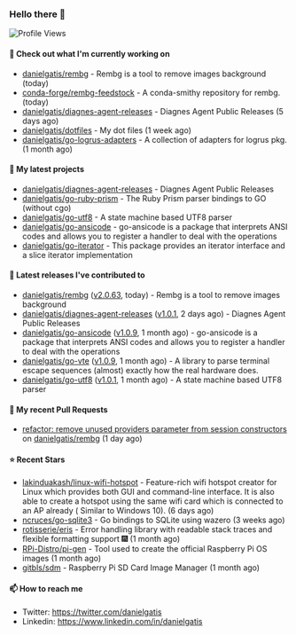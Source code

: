 ### Hello there 👋

![Profile Views](https://komarev.com/ghpvc/?username=danielgatis&label=PROFILE+VIEWS)

#### 👷 Check out what I'm currently working on

- [danielgatis/rembg](https://github.com/danielgatis/rembg) - Rembg is a tool to remove images background (today)
- [conda-forge/rembg-feedstock](https://github.com/conda-forge/rembg-feedstock) - A conda-smithy repository for rembg. (today)
- [danielgatis/diagnes-agent-releases](https://github.com/danielgatis/diagnes-agent-releases) - Diagnes Agent Public Releases (5 days ago)
- [danielgatis/dotfiles](https://github.com/danielgatis/dotfiles) - My dot files (1 week ago)
- [danielgatis/go-logrus-adapters](https://github.com/danielgatis/go-logrus-adapters) - A collection of adapters for logrus pkg. (1 month ago)

#### 🌱 My latest projects

- [danielgatis/diagnes-agent-releases](https://github.com/danielgatis/diagnes-agent-releases) - Diagnes Agent Public Releases
- [danielgatis/go-ruby-prism](https://github.com/danielgatis/go-ruby-prism) - The Ruby Prism parser bindings to GO (without cgo)
- [danielgatis/go-utf8](https://github.com/danielgatis/go-utf8) - A state machine based UTF8 parser
- [danielgatis/go-ansicode](https://github.com/danielgatis/go-ansicode) - go-ansicode is a package that interprets ANSI codes and allows you to register a handler to deal with the operations
- [danielgatis/go-iterator](https://github.com/danielgatis/go-iterator) - This package provides an iterator interface and a slice iterator implementation

#### 🔭 Latest releases I've contributed to

- [danielgatis/rembg](https://github.com/danielgatis/rembg) ([v2.0.63](https://github.com/danielgatis/rembg/releases/tag/v2.0.63), today) - Rembg is a tool to remove images background
- [danielgatis/diagnes-agent-releases](https://github.com/danielgatis/diagnes-agent-releases) ([v1.0.1](https://github.com/danielgatis/diagnes-agent-releases/releases/tag/v1.0.1), 2 days ago) - Diagnes Agent Public Releases
- [danielgatis/go-ansicode](https://github.com/danielgatis/go-ansicode) ([v1.0.9](https://github.com/danielgatis/go-ansicode/releases/tag/v1.0.9), 1 month ago) - go-ansicode is a package that interprets ANSI codes and allows you to register a handler to deal with the operations
- [danielgatis/go-vte](https://github.com/danielgatis/go-vte) ([v1.0.9](https://github.com/danielgatis/go-vte/releases/tag/v1.0.9), 1 month ago) - A library to parse terminal escape sequences (almost) exactly how the real hardware does.
- [danielgatis/go-utf8](https://github.com/danielgatis/go-utf8) ([v1.0.1](https://github.com/danielgatis/go-utf8/releases/tag/v1.0.1), 1 month ago) - A state machine based UTF8 parser

#### 🔨 My recent Pull Requests

- [refactor: remove unused providers parameter from session constructors](https://github.com/danielgatis/rembg/pull/725) on [danielgatis/rembg](https://github.com/danielgatis/rembg) (1 day ago)

#### ⭐ Recent Stars

- [lakinduakash/linux-wifi-hotspot](https://github.com/lakinduakash/linux-wifi-hotspot) - Feature-rich wifi hotspot creator for Linux which provides both GUI and command-line interface. It is also able to create a hotspot using the same wifi card which is connected to an AP already ( Similar to Windows 10).  (6 days ago)
- [ncruces/go-sqlite3](https://github.com/ncruces/go-sqlite3) - Go bindings to SQLite using wazero (3 weeks ago)
- [rotisserie/eris](https://github.com/rotisserie/eris) - Error handling library with readable stack traces and flexible formatting support 🎆 (1 month ago)
- [RPi-Distro/pi-gen](https://github.com/RPi-Distro/pi-gen) - Tool used to create the official Raspberry Pi OS images (1 month ago)
- [gitbls/sdm](https://github.com/gitbls/sdm) - Raspberry Pi SD Card Image Manager (1 month ago)

#### 📫 How to reach me

- Twitter: https://twitter.com/danielgatis
- Linkedin: https://www.linkedin.com/in/danielgatis
